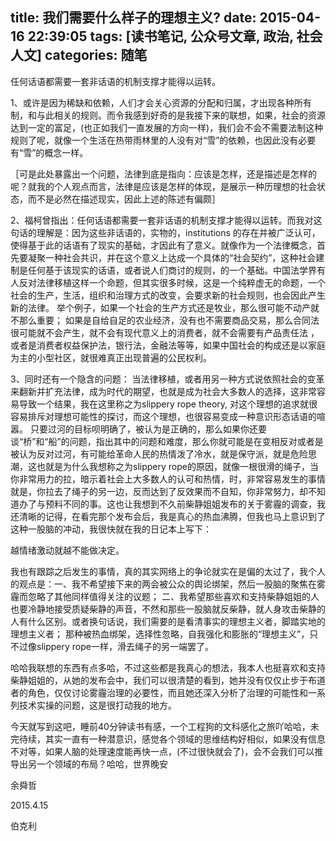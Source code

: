 title: 我们需要什么样子的理想主义?
date: 2015-04-16 22:39:05
tags: [读书笔记, 公众号文章, 政治, 社会人文]
categories: 随笔
---

任何话语都需要一套非话语的机制支撑才能得以运转。

<!-- more -->

1、或许是因为稀缺和依赖，人们才会关心资源的分配和归属，才出现各种所有制，和与此相关的规则。而令我感到好奇的是我接下来的联想，如果，社会的资源达到一定的富足，(也正如我们一直发展的方向一样)，我们会不会不需要法制这种规则了呢，就像一个生活在热带雨林里的人没有对“雪”的依赖，也因此没有必要有“雪”的概念一样。

［可是此处暴露出一个问题，法律到底是指向：应该是怎样，还是描述是怎样的呢？就我的个人观点而言，法律是应该是怎样的体现，是展示一种历理想的社会状态，而不是必然在描述现实，因此上述的陈述有偏颇］

2、福柯曾指出：任何话语都需要一套非话语的机制支撑才能得以运转。而我对这句话的理解是：因为这些非话语的，实物的，institutions 的存在并被广泛认可，使得基于此的话语有了现实的基础，才因此有了意义。就像作为一个法律概念，首先要凝聚一种社会共识，并在这个意义上达成一个具体的“社会契约”，这种社会建制是任何基于该现实的话语，或者说人们商讨的规则，的一个基础。中国法学界有人反对法律移植这样一个命题，但其实很多时候，这是一个纯粹虚无的命题，一个社会的生产，生活，组织和治理方式的改变，会要求新的社会规则，也会因此产生新的法律。 举个例子，如果一个社会的生产方式还是牧业，那么很可能不动产就不那么重要； 如果是自给自足的农业经济，没有也不需要商品交易，那么合同法很可能就不会产生，就不会有现代意义上的消费者，就不会需要有产品责任法 ，或者是消费者权益保护法，银行法，金融法等等，如果中国社会的构成还是以家庭为主的小型社区，就很难真正出现普遍的公民权利。

3、同时还有一个隐含的问题： 当法律移植，或者用另一种方式说依照社会的变革来翻新并扩充法律，成为时代的期望，也就是成为社会大多数人的选择，这非常容易导致一个结果，我在这里称之为slippery rope theory, 对这个理想的追求就很容易排斥对理想可能性的探讨，而这个理想，也很容易变成一种意识形态话语的喧嚣。 只要过河的目标呗明确了，被认为是正确的，那么如果你还要谈“桥”和“船”的问题，指出其中的问题和难度，那么你就可能是在变相反对或者是被认为反对过河，有可能给革命人民的热情泼了冷水，就是保守派，就是危险思潮，这也就是为什么我想称之为slippery rope的原因，就像一根很滑的绳子，当你非常用力的拉，暗示着社会上大多数人的认可和热情，时，非常容易发生的事情就是，你拉去了绳子的另一边，反而达到了反效果而不自知，你非常努力，却不知道办了与预料不同的事。这也让我想到不久前柴静姐姐发布的关于雾霾的调查，我还清晰的记得，在看完那个发布会后，我是真心的热血沸腾，但我也马上意识到了这种一股脑的冲动，我很快就在我的日记本上写下：

越情绪激动就越不能做决定。

我也有跟踪之后发生的事情，真的其实网络上的争论就实在是偏的太过了，我个人的观点是：一、我不希望接下来的两会被公众的舆论绑架，然后一股脑的聚焦在雾霾而忽略了其他同样值得关注的议题； 二、我希望那些喜欢和支持柴静姐姐的人也要冷静地接受质疑柴静的声音，不然和那些一股脑就反柴静，就人身攻击柴静的人有什么区别。或者换句话说，我们需要的是看清事实的理想主义者，脚踏实地的理想主义者； 那种被热血绑架，选择性忽略，自我强化和膨胀的“理想主义”，只不过像slippery rope一样，滑去绳子的另一端罢了。

哈哈我联想的东西有点多哈，不过这些都是我真心的想法，我本人也挺喜欢和支持柴静姐姐的，从她的发布会中，我们可以很清楚的看到，她并没有仅仅止步于布道者的角色，仅仅讨论雾霾治理的必要性，而且她还深入分析了治理的可能性和一系列技术实操的问题，这是很打动我的地方。



今天就写到这吧，睡前40分钟读书有感，一个工程狗的文科感化之旅吖哈哈，未完待续，其实一直有一种潜意识，感觉各个领域的思维结构好相似，如果没有信息不对等，如果人脑的处理速度能再快一点，(不过很快就会了)，会不会我们可以推导出另一个领域的布局？哈哈，世界晚安

余舜哲

2015.4.15

伯克利